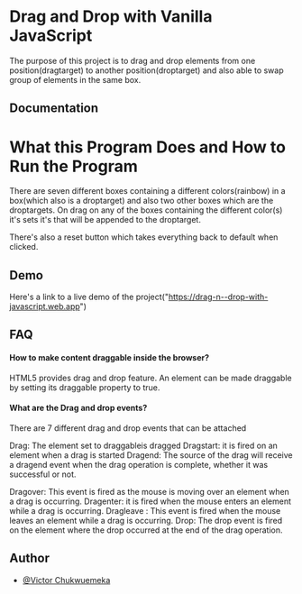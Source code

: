 # Drag and Drop with Vanilla JavaScript

The purpose of this project is to drag and drop elements from one 
position(dragtarget) to another position(droptarget) and also able to 
swap group of elements in the same box.

## Documentation

# What this Program Does and How to Run the Program 

There are seven different boxes containing a different colors(rainbow) 
in a box(which also is a droptarget) and also two other boxes which are the 
droptargets. On drag on any of the boxes containing the different color(s) it's sets 
it's that will be appended to the droptarget.

There's also a reset button which takes everything back to default when clicked.

## Demo

Here's a link to a live demo of the project("https://drag-n--drop-with-javascript.web.app")


## FAQ

#### How to make content draggable inside the browser?

HTML5 provides drag and drop feature. An element can be made draggable by setting its draggable property to true.

#### What are the Drag and drop events?

There are 7 different drag and drop events that can be attached

Drag: The element set to draggableis dragged
Dragstart: it is fired on an element when a drag is started 
Dragend: The source of the drag will receive a dragend event when the drag operation is complete, whether it was successful or not.

Dragover: This event is fired as the mouse is moving over an element when a drag is occurring.
Dragenter: it is fired when the mouse enters an element while a drag is occurring.
Dragleave : This event is fired when the mouse leaves an element while a drag is occurring.
Drop: The drop event is fired on the element where the drop occurred at the end of the drag operation.

## Author

- [@Victor Chukwuemeka](https://www.github.com/AJcreativity001)
